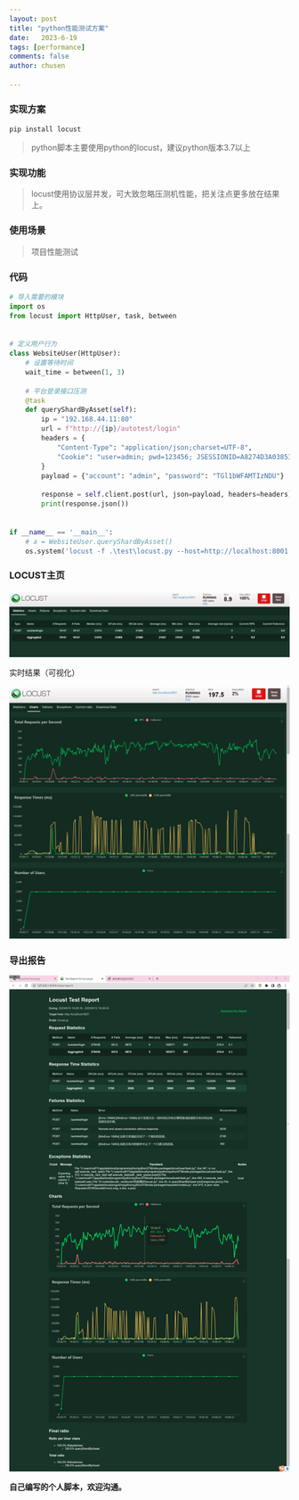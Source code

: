 ```yaml
---
layout: post
title: "python性能测试方案"
date:   2023-6-19
tags: [performance]
comments: false
author: chusen

---
```


<!-- more -->

### 实现方案

```python
pip install locust
```

> python脚本主要使用python的locust，建议python版本3.7以上
>



### 实现功能

> locust使用协议层并发，可大致忽略压测机性能，把关注点更多放在结果上。



### 使用场景

> 项目性能测试



### 代码

```python
# 导入需要的模块
import os
from locust import HttpUser, task, between


# 定义用户行为
class WebsiteUser(HttpUser):
    # 设置等待时间
    wait_time = between(1, 3)

    # 平台登录接口压测
    @task
    def queryShardByAsset(self):
        ip = "192.168.44.11:80"
        url = f"http://{ip}/autotest/login"
        headers = {
            "Content-Type": "application/json;charset=UTF-8",
            "Cookie": "user=admin; pwd=123456; JSESSIONID=A8274D3A038539A1575100F8E7A23ADF0"
        }
        payload = {"account": "admin", "password": "TGl1bWFAMTIzNDU"}

        response = self.client.post(url, json=payload, headers=headers)
        print(response.json())


if __name__ == '__main__':
    # a = WebsiteUser.queryShardByAsset()
    os.system('locust -f .\test\locust.py --host=http://localhost:8001 --web-host=127.0.0.1')
```

<!--以上非公司代码-->

### LOCUST主页

![image-20230619184032230](https://github.com/IsChusen/Csen.github.io/raw/master/images/2023-6-19-performance/home.png)

实时结果（可视化）

![image-20230619184102512](https://github.com/IsChusen/Csen.github.io/raw/master/images/2023-6-19-performance/real_time.png)

### 导出报告

![image-20230619184114823](https://github.com/IsChusen/Csen.github.io/raw/master/images/2023-6-19-performance/export.png)



**自己编写的个人脚本，欢迎沟通。**

